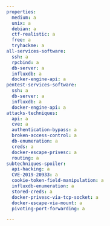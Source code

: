 ```yaml
---
properties:
  medium: a
  unix: a
  debian: a
  ctf-realistic: a
  free: a
  tryhackme: a
all-services-software:
  ssh: a
  rpcbind: a
  db-server: a
  influxdb: a
  docker-engine-api: a
pentest-services-software:
  ssh: a
  db-server: a
  influxdb: a
  docker-engine-api: a
attacks-techniques:
  api: a
  cve: a
  authentication-bypass: a
  broken-access-control: a
  db-enumeration: a
  creds: a
  docker-escape-privesc: a
  routing: a
subtechniques-spoiler:
  api-hacking: a
  CVE-2019-20933: a
  cookie-token-field-manipulation: a
  influxdb-enumeration: a
  stored-creds: a
  docker-privesc-via-tcp-socket: a
  docker-escape-via-mount: a
  pivoting-port-forwarding: a

---
```

